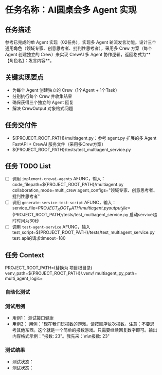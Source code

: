 # 任务名称：AI圆桌会多 Agent 实现

## 任务描述
参考已完成的单 Agent 实现（02任务），实现多 Agent 轮流发言功能。设计三个通用角色（领域专家、创意思考者、批判性思考者），采用多 Crew 方案（每个 Agent 创建独立的 Crew）来实现 CrewAI 多 Agent 协作逻辑，返回格式为**【角色名】：发言内容**。

## 关键实现要点
- 为每个 Agent 创建独立的 Crew（1个Agent + 1个Task）
- 分别执行每个 Crew 并收集结果
- 确保获得三个独立的 Agent 回复
- 解决 CrewOutput 对象格式问题

## 任务交付件
- ${PROJECT_ROOT_PATH}/multiagent.py：参考 agent.py 扩展的多 Agent FastAPI + CrewAI 服务文件（采用多Crew方案）
- ${PROJECT_ROOT_PATH}/tests/test_multiagent_service.py


## 任务 TODO List
- [ ] 调用 `implement-crewai-agents` AFUNC，输入：code_filepath=${PROJECT_ROOT_PATH}/multiagent.py collaboration_mode=multi_crew agent_configs="领域专家、创意思考者、批判性思考者"
- [ ] 调用 `generate-service-test-script` AFUNC，输入：service_file=${PROJECT_ROOT_PATH}/multiagent.py output_file=${PROJECT_ROOT_PATH}/tests/test_multiagent_service.py  启动service超时时间为30秒
- [ ] 调用 `test-agent-service` AFUNC，输入 test_script=${PROJECT_ROOT_PATH}/tests/test_multiagent_service.py test_api的请求timeout=180

## 任务 Context
PROJECT_ROOT_PATH=(替换为 项目根目录)
venv_path=${PROJECT_ROOT_PATH}/.venv/
multiagent_py_path=
multi_agent_logic=

### 自动化测试
### 测试用例
- 用例1： 测试接口健康
- 用例2： 用例："现在我们玩报数的游戏。请按顺序依次报数。注意：不要思考其他东西。这个就是一个简单的报数游戏。只需要继续回复数字即可。输出内容格式示例：\"报数: 23\"。我先来：\n\n报数: 23"

### 测试结果
- 测试状态：
- 测试状态：
